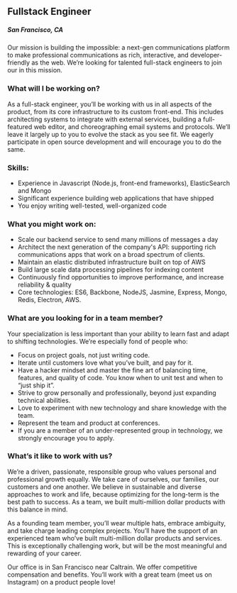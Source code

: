 ## Fullstack Engineer
##### San Francisco, CA

Our mission is building the impossible: a next-gen communications platform to make professional communications as rich, interactive, and developer-friendly as the web. We’re looking for talented full-stack engineers to join our in this mission.  

### What will I be working on?
As a full-stack engineer, you’ll be working with us in all aspects of the product, from its core infrastructure to its custom front-end. This includes architecting systems to integrate with external services, building a full-featured web editor, and choreographing email systems and protocols. We’ll leave it largely up to you to evolve the stack as you see fit. We eagerly participate in open source development and will encourage you to do the same.

### Skills:
+ Experience in Javascript (Node.js, front-end frameworks), ElasticSearch and Mongo
+ Significant experience building web applications that have shipped
+ You enjoy writing well-tested, well-organized code

### What you might work on:
+ Scale our backend service to send many millions of messages a day
+ Architect the next generation of the company's API: supporting rich communications apps that work on a broad spectrum of clients.
+ Maintain an elastic distributed infrastructure built on top of AWS
+ Build large scale data processing pipelines for indexing content
+ Continuously find opportunities to improve performance, and increase reliability & quality
+ Core technologies: ES6, Backbone, NodeJS, Jasmine, Express, Mongo, Redis, Electron, AWS.

### What are you looking for in a team member?
Your specialization is less important than your ability to learn fast and adapt to shifting technologies. We’re especially fond of people who:

+ Focus on project goals, not just writing code.
+ Iterate until customers love what you’ve built, and pay for it.
+ Have a hacker mindset and master the fine art of balancing time, features, and quality of code. You know when to unit test and when to “just ship it”.
+ Strive to grow personally and professionally, beyond just expanding technical abilities.
+ Love to experiment with new technology and share knowledge with the team.
+ Represent the team and product at conferences.
+ If you are a member of an under-represented group in technology, we strongly encourage you to apply.

### What’s it like to work with us?
We’re a driven, passionate, responsible group who values personal and professional growth equally. We take care of ourselves, our families, our customers and one another. We believe in sustainable and diverse approaches to work and life, because optimizing for the long-term is the best path to success. As a team, we built multi-million dollar products with this balance in mind.  

As a founding team member, you’ll wear multiple hats, embrace ambiguity, and take charge leading complex projects. You’ll have the support of an experienced team who’ve built multi-million dollar products and services. This is exceptionally challenging work, but will be the most meaningful and rewarding of your career.  

Our office is in San Francisco near Caltrain. We offer competitive compensation and benefits. You’ll work with a great team (meet us on Instagram) on a product people love!
